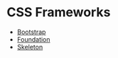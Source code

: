 # CSS Frameworks

- [Bootstrap](http://getbootstrap.com)
- [Foundation](http://foundation.zurb.com)
- [Skeleton](http://getskeleton.com)
